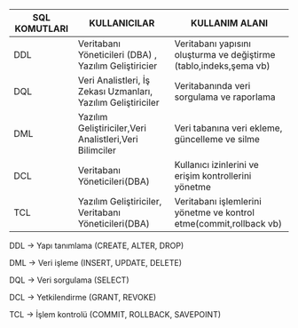 | SQL KOMUTLARI | KULLANICILAR                                                  | KULLANIM ALANI                                                     |
| ------------- | ------------------------------------------------------------- | ------------------------------------------------------------------ |
| DDL           | Veritabanı Yöneticileri (DBA) , Yazılım Geliştiricier         | Veritabanı yapısını oluşturma ve değiştirme (tablo,indeks,şema vb) |
| DQL           | Veri Analistleri, İş Zekası Uzmanları, Yazılım Geliştiriciler | Veritabanında veri sorgulama ve raporlama                          |
| DML           | Yazılım Geliştiriciler,Veri Analistleri,Veri Bilimciler       | Veri tabanına veri ekleme, güncelleme ve silme                     |
| DCL           | Veritabanı Yöneticileri(DBA)                                  | Kullanıcı izinlerini ve erişim kontrollerini yönetme               |
| TCL           | Yazılım Geliştiriciler, Veritabanı Yöneticileri(DBA)          | Veritabanı işlemlerini yönetme ve kontrol etme(commit,rollback vb) |




DDL → Yapı tanımlama (CREATE, ALTER, DROP)

DML → Veri işleme (INSERT, UPDATE, DELETE)

DQL → Veri sorgulama (SELECT)

DCL → Yetkilendirme (GRANT, REVOKE)

TCL → İşlem kontrolü (COMMIT, ROLLBACK, SAVEPOINT)